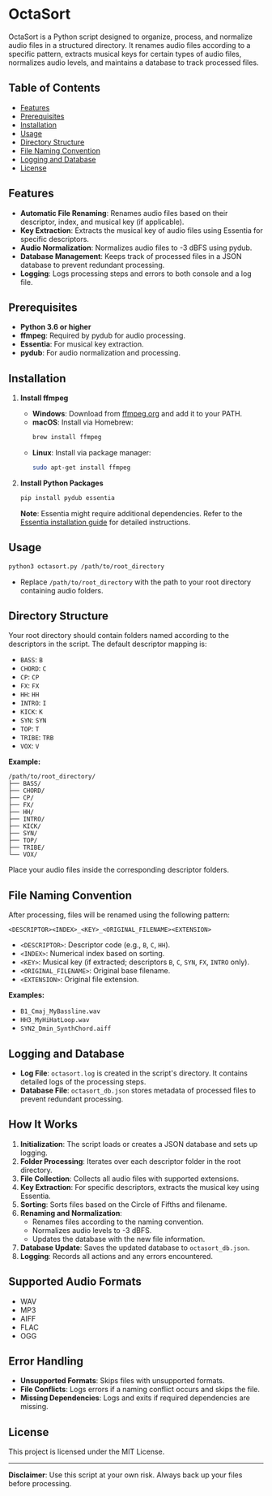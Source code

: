 # OctaSort

OctaSort is a Python script designed to organize, process, and normalize audio files in a structured directory. It renames audio files according to a specific pattern, extracts musical keys for certain types of audio files, normalizes audio levels, and maintains a database to track processed files.

## Table of Contents

- [Features](#features)
- [Prerequisites](#prerequisites)
- [Installation](#installation)
- [Usage](#usage)
- [Directory Structure](#directory-structure)
- [File Naming Convention](#file-naming-convention)
- [Logging and Database](#logging-and-database)
- [License](#license)

## Features

- **Automatic File Renaming**: Renames audio files based on their descriptor, index, and musical key (if applicable).
- **Key Extraction**: Extracts the musical key of audio files using Essentia for specific descriptors.
- **Audio Normalization**: Normalizes audio files to -3 dBFS using pydub.
- **Database Management**: Keeps track of processed files in a JSON database to prevent redundant processing.
- **Logging**: Logs processing steps and errors to both console and a log file.

## Prerequisites

- **Python 3.6 or higher**
- **ffmpeg**: Required by pydub for audio processing.
- **Essentia**: For musical key extraction.
- **pydub**: For audio normalization and processing.

## Installation

1. **Install ffmpeg**

   - **Windows**: Download from [ffmpeg.org](https://ffmpeg.org/download.html#build-windows) and add it to your PATH.
   - **macOS**: Install via Homebrew:
     ```bash
     brew install ffmpeg
     ```
   - **Linux**: Install via package manager:
     ```bash
     sudo apt-get install ffmpeg
     ```

2. **Install Python Packages**

   ```bash
   pip install pydub essentia
   ```

   **Note**: Essentia might require additional dependencies. Refer to the [Essentia installation guide](https://essentia.upf.edu/installing.html) for detailed instructions.

## Usage

```bash
python3 octasort.py /path/to/root_directory
```

- Replace `/path/to/root_directory` with the path to your root directory containing audio folders.

## Directory Structure

Your root directory should contain folders named according to the descriptors in the script. The default descriptor mapping is:

- `BASS`: `B`
- `CHORD`: `C`
- `CP`: `CP`
- `FX`: `FX`
- `HH`: `HH`
- `INTRO`: `I`
- `KICK`: `K`
- `SYN`: `SYN`
- `TOP`: `T`
- `TRIBE`: `TRB`
- `VOX`: `V`

**Example:**

```
/path/to/root_directory/
├── BASS/
├── CHORD/
├── CP/
├── FX/
├── HH/
├── INTRO/
├── KICK/
├── SYN/
├── TOP/
├── TRIBE/
└── VOX/
```

Place your audio files inside the corresponding descriptor folders.

## File Naming Convention

After processing, files will be renamed using the following pattern:

```
<DESCRIPTOR><INDEX>_<KEY>_<ORIGINAL_FILENAME><EXTENSION>
```

- `<DESCRIPTOR>`: Descriptor code (e.g., `B`, `C`, `HH`).
- `<INDEX>`: Numerical index based on sorting.
- `<KEY>`: Musical key (if extracted; descriptors `B`, `C`, `SYN`, `FX`, `INTRO` only).
- `<ORIGINAL_FILENAME>`: Original base filename.
- `<EXTENSION>`: Original file extension.

**Examples:**

- `B1_Cmaj_MyBassline.wav`
- `HH3_MyHiHatLoop.wav`
- `SYN2_Dmin_SynthChord.aiff`

## Logging and Database

- **Log File**: `octasort.log` is created in the script's directory. It contains detailed logs of the processing steps.
- **Database File**: `octasort_db.json` stores metadata of processed files to prevent redundant processing.

## How It Works

1. **Initialization**: The script loads or creates a JSON database and sets up logging.
2. **Folder Processing**: Iterates over each descriptor folder in the root directory.
3. **File Collection**: Collects all audio files with supported extensions.
4. **Key Extraction**: For specific descriptors, extracts the musical key using Essentia.
5. **Sorting**: Sorts files based on the Circle of Fifths and filename.
6. **Renaming and Normalization**:
   - Renames files according to the naming convention.
   - Normalizes audio levels to -3 dBFS.
   - Updates the database with the new file information.
7. **Database Update**: Saves the updated database to `octasort_db.json`.
8. **Logging**: Records all actions and any errors encountered.

## Supported Audio Formats

- WAV
- MP3
- AIFF
- FLAC
- OGG

## Error Handling

- **Unsupported Formats**: Skips files with unsupported formats.
- **File Conflicts**: Logs errors if a naming conflict occurs and skips the file.
- **Missing Dependencies**: Logs and exits if required dependencies are missing.

## License

This project is licensed under the MIT License.

---

**Disclaimer**: Use this script at your own risk. Always back up your files before processing.